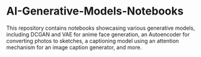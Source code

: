 # AI-Generative-Models-Notebooks
This repository contains notebooks showcasing various generative models, including DCGAN and VAE for anime face generation, an Autoencoder for converting photos to sketches, a captioning model using an attention mechanism for an image caption generator, and more.
